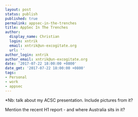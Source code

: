 ```yaml
---
layout: post
status: publish
published: true
permalink: appsec-in-the-trenches
title: AppSec In The Trenches
author:
  display_name: Christian
  login: xntrik
  email: xntrik@un-excogitate.org
  url: ''
author_login: xntrik
author_email: xntrik@un-excogitate.org
date: '2017-07-22 18:00:00 +0800'
date_gmt: '2017-07-22 18:00:00 +0800'
tags:
- Personal
- work
- appsec
---
```

<p>*Nb: talk about my ACSC presentation. Include pictures from it?</p>
<p>Mention the recent H1 report - and where Australia sits in it?</p>

